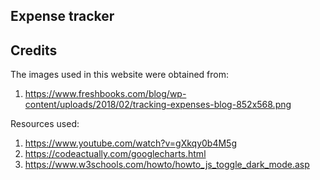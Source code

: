 ## Expense tracker




## Credits


The images used in this website were obtained from: 

1) https://www.freshbooks.com/blog/wp-content/uploads/2018/02/tracking-expenses-blog-852x568.png

Resources used: 
1) https://www.youtube.com/watch?v=gXkqy0b4M5g
2) https://codeactually.com/googlecharts.html
3) https://www.w3schools.com/howto/howto_js_toggle_dark_mode.asp